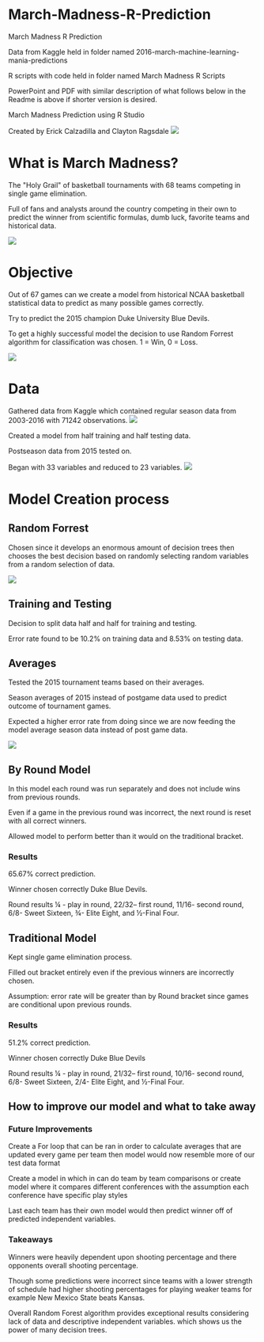 # March-Madness-R-Prediction
March Madness R Prediction

Data from Kaggle held in folder named 2016-march-machine-learning-mania-predictions

R scripts with code held in folder named March Madness R Scripts

PowerPoint and PDF with similar description of what follows below in the Readme is above if shorter version is desired.

March Madness Prediction using R Studio

Created by Erick Calzadilla and Clayton Ragsdale
![](March%20Madness%20Images/Bracket.jpg)

# What is March Madness?

The "Holy Grail" of basketball tournaments with 68 teams competing in single game elimination.

Full of fans and analysts around the country competing in their own to predict the winner from scientific formulas, dumb luck, favorite teams and historical data.

![](March%20Madness%20Images/imgres-2.jpg)

# Objective 
Out of 67 games can we create a model from historical NCAA basketball statistical data to predict as many possible games correctly.

Try to predict the 2015 champion Duke University Blue Devils.

To get a highly successful model the decision to use Random Forrest algorithm for classification was chosen. 1 = Win, 0 = Loss.

![](March%20Madness%20Images/ncaa-march-madness-results-2015.jpg)

# Data
 Gathered data from Kaggle which contained regular season data from 2003-2016 with 71242 observations.
 ![](March%20Madness%20Images/imgres.png)
 
 Created a model from half training and half testing data.
 
 Postseason data from 2015 tested on.
 
 Began with 33 variables and reduced to 23 variables.
 ![](March%20Madness%20Images/Variables.png)
 
 # Model Creation process
 
 ## Random Forrest 
 Chosen since it develops an enormous amount of decision trees then chooses the best decision based on randomly selecting random variables from a random selection of data.
 
 ![](March%20Madness%20Images/imgres.jpg)
 
 ## Training and Testing
 Decision to split data half and half for training and testing.
 
 Error rate found to be 10.2% on training data and 8.53% on testing data.
 
 ## Averages
 Tested the 2015 tournament teams based on their averages.
 
 Season averages of 2015 instead of postgame data used to predict outcome of tournament games.
 
 Expected a higher error rate from doing since we are now feeding the model average season data instead of post game data.
 
 ![](March%20Madness%20Images/Averages.png)
 
 ## By Round Model
 In this model each round was run separately and does not include wins from previous rounds.
 
 Even if a game in the previous round was incorrect, the next round is reset with all correct winners.
 
 Allowed model to perform better than it would on the traditional bracket.
 
 ### Results
65.67% correct prediction.

Winner chosen correctly Duke Blue Devils.

Round results
¼ - play in round, 22/32– first round, 11/16- second round, 6/8- Sweet Sixteen, ¾- Elite Eight, and ½-Final Four.

## Traditional Model

Kept single game elimination process.

Filled out bracket entirely even if the previous winners are incorrectly chosen.

Assumption: error rate will be greater than by Round bracket since games are conditional upon previous rounds.

### Results
51.2% correct prediction.

Winner chosen correctly Duke Blue Devils

Round results
¼ - play in round, 21/32– first round, 10/16- second round, 6/8- Sweet Sixteen, 2/4- Elite Eight, and ½-Final Four.

## How to improve our model and what to take away

### Future Improvements
Create a For loop that can be ran in order to calculate averages that are updated every game per team then model would now resemble more of our test data format

Create a model in which in can do team by team comparisons or create model where it compares different conferences with the assumption each conference have specific play styles

Last each team has their own model would then predict winner off of predicted independent variables.

### Takeaways
Winners were heavily dependent upon shooting percentage and there opponents overall shooting percentage.

Though some predictions were incorrect since teams with a lower strength of schedule had higher shooting percentages for playing weaker teams for example New Mexico State beats Kansas.

Overall Random Forest algorithm provides exceptional results considering lack of data and descriptive independent variables. which shows us the power of many decision trees.


